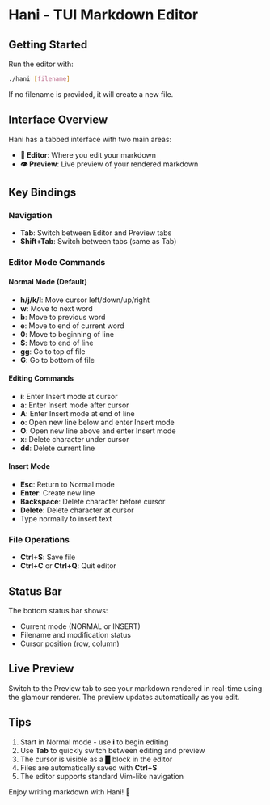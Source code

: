 # Hani - TUI Markdown Editor

## Getting Started

Run the editor with:
```bash
./hani [filename]
```

If no filename is provided, it will create a new file.

## Interface Overview

Hani has a tabbed interface with two main areas:
- **📝 Editor**: Where you edit your markdown
- **👁 Preview**: Live preview of your rendered markdown

## Key Bindings

### Navigation
- **Tab**: Switch between Editor and Preview tabs
- **Shift+Tab**: Switch between tabs (same as Tab)

### Editor Mode Commands

#### Normal Mode (Default)
- **h/j/k/l**: Move cursor left/down/up/right
- **w**: Move to next word
- **b**: Move to previous word  
- **e**: Move to end of current word
- **0**: Move to beginning of line
- **$**: Move to end of line
- **gg**: Go to top of file
- **G**: Go to bottom of file

#### Editing Commands
- **i**: Enter Insert mode at cursor
- **a**: Enter Insert mode after cursor
- **A**: Enter Insert mode at end of line
- **o**: Open new line below and enter Insert mode
- **O**: Open new line above and enter Insert mode
- **x**: Delete character under cursor
- **dd**: Delete current line

#### Insert Mode
- **Esc**: Return to Normal mode
- **Enter**: Create new line
- **Backspace**: Delete character before cursor
- **Delete**: Delete character at cursor
- Type normally to insert text

### File Operations
- **Ctrl+S**: Save file
- **Ctrl+C** or **Ctrl+Q**: Quit editor

## Status Bar

The bottom status bar shows:
- Current mode (NORMAL or INSERT)
- Filename and modification status
- Cursor position (row, column)

## Live Preview

Switch to the Preview tab to see your markdown rendered in real-time using the glamour renderer. The preview updates automatically as you edit.

## Tips

1. Start in Normal mode - use **i** to begin editing
2. Use **Tab** to quickly switch between editing and preview
3. The cursor is visible as a █ block in the editor
4. Files are automatically saved with **Ctrl+S**
5. The editor supports standard Vim-like navigation

Enjoy writing markdown with Hani! 🎉
